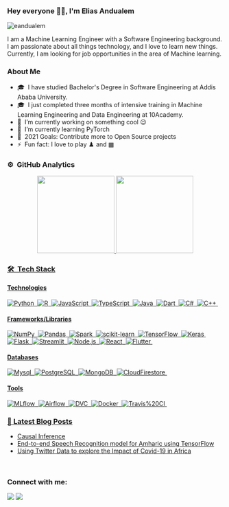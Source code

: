 ### Hey everyone 👋🏾, I'm Elias Andualem <img height="5px" src="https://user-images.githubusercontent.com/19794057/135730596-109a4c3b-f7ec-4feb-b661-c8d8c41a5c38.png">

<p align="left"> <img src="https://komarev.com/ghpvc/?username=eandualem" alt="eandualem" /> </p>

<!--
**eandualem/eandualem** is a ✨ _special_ ✨ repository because its `README.md` (this file) appears on your GitHub profile. -->

I am a Machine Learning Engineer with a Software Engineering background. I am passionate about all things technology, and I love to learn new things. Currently, I am looking for job opportunities in the area of Machine learning.

### About Me 
- 🎓 &nbsp;I have studied Bachelor's Degree in Software Engineering at Addis Ababa University.
- 🎓 &nbsp;I just completed three months of intensive training in Machine Learning Engineering and Data Engineering at 10Academy.
- 🔭 &nbsp;I’m currently working on something cool :wink:
- 🌱 &nbsp;I’m currently learning PyTorch
- 🥅 &nbsp;2021 Goals: Contribute more to Open Source projects
- ⚡ &nbsp;Fun fact: I love to play ♟️ and ▦

### ⚙️ &nbsp;GitHub Analytics
<p align="center">
<a href="https://github.com/eandualem">
  <img height="180em" src="https://github-readme-stats-eight-theta.vercel.app/api?username=eandualem&show_icons=true&theme=algolia&include_all_commits=true&count_private=true"/>
  
<img height="180em" src="https://github-readme-streak-stats.herokuapp.com?user=eandualem&theme=algolia">
</p>



### 🛠 &nbsp;Tech Stack
#### Technologies
![Python](https://img.shields.io/badge/-Python-05122A?style=flat&logo=python)&nbsp;
![R](https://img.shields.io/badge/-R-05122A?style=flat&logo=R)&nbsp;
![JavaScript](https://img.shields.io/badge/-JavaScript-05122A?style=flat&logo=javascript)&nbsp;
![TypeScript](https://img.shields.io/badge/-TypeScript-05122A?style=flat&logo=TypeScript)&nbsp;
![Java](https://img.shields.io/badge/-Java-05122A?style=flat&logo=Java&logoColor=FFA518)&nbsp;
![Dart](https://img.shields.io/badge/-Dart-05122A?style=flat&logo=Dart&logoColor=FFA518)&nbsp;
![C#](https://img.shields.io/badge/-C-05122A?style=flat&logo=c&logoColor=A8B9CC)&nbsp;
![C++](https://img.shields.io/badge/-C++-05122A?style=flat&logo=C%2B%2B&logoColor=00599C)&nbsp;

#### Frameworks/Libraries
![NumPy](https://img.shields.io/badge/numpy%20-%23013243.svg?&style=flat&logo=numpy&logoColor=white)&nbsp;
![Pandas](https://img.shields.io/badge/pandas%20-%23150458.svg?&style=flat&logo=pandas&logoColor=white)&nbsp;
![Spark](https://img.shields.io/badge/Spark%20-%23150458.svg?&style=flat&logo=Spark&logoColor=white)&nbsp;
![scikit-learn](https://img.shields.io/badge/scikit-learn%20-%23150458.svg?&style=flat&logo=scikit-learn&logoColor=white)&nbsp;
![TensorFlow](https://img.shields.io/badge/TensorFlow%20-%23150458.svg?&style=flat&logo=TensorFlow&logoColor=white)&nbsp;
![Keras](https://img.shields.io/badge/Keras%20-%23150458.svg?&style=flat&logo=Keras&logoColor=white)&nbsp;
![Flask](https://img.shields.io/badge/-Flask-05122A?style=flat&logo=flask)&nbsp;
![Streamlit](https://img.shields.io/badge/Streamlit%20-%23150458.svg?&style=flat&logo=Streamlit&logoColor=white)&nbsp;
![Node.js](https://img.shields.io/badge/-Node.js-05122A?style=flat&logo=node.js)&nbsp;
![React](https://img.shields.io/badge/-React-05122A?style=flat&logo=react)&nbsp;
![Flutter](https://img.shields.io/badge/Flutter%20-%23150458.svg?&style=flat&logo=Flutter&logoColor=white)&nbsp;

#### Databases
![Mysql](https://img.shields.io/badge/-Mysql-05122A?style=flat&logo=Mysql)&nbsp;
![PostgreSQL](https://img.shields.io/badge/-PostgreSQL-05122A?style=flat&logo=PostgreSQL)&nbsp;
![MongoDB](https://img.shields.io/badge/-MongoDB-05122A?style=flat&logo=MongoDB)&nbsp;
![CloudFirestore](https://img.shields.io/badge/-Cloud%20Firestore-05122A?style=flat&logo=Cloud%20Firestore)&nbsp;

#### Tools
![MLflow](https://img.shields.io/badge/-MLflow-05122A?style=flat&logo=MLflow)&nbsp;
![Airflow](https://img.shields.io/badge/-Airflow-05122A?style=flat&logo=Airflow)&nbsp;
![DVC](https://img.shields.io/badge/-DVC-05122A?style=flat&logo=DVC)&nbsp;
![Docker](https://img.shields.io/badge/-Docker-05122A?style=flat&logo=Docker)&nbsp;
![Travis%20CI](https://img.shields.io/badge/-Travis%20CI-05122A?style=flat&logo=Travis%20CI)&nbsp;



### 📕 Latest Blog Posts

<!-- BLOG-POST-LIST:START -->
- [Causal Inference](https://levelup.gitconnected.com/causal-inference-3d45b98ed6ae?source=rss-bb712ce953c5------2)
- [End-to-end Speech Recognition model for Amharic using TensorFlow](https://medium.com/analytics-vidhya/end-to-end-speech-recognition-model-for-amharic-using-tensorflow-e72e60775bd9?source=rss-bb712ce953c5------2)
- [Using Twitter Data to explore the Impact of Covid-19 in Africa](https://medium.com/analytics-vidhya/using-twitter-data-to-explore-the-impact-of-covid-19-in-africa-bdb8d3adf346?source=rss-bb712ce953c5------2)
<!-- BLOG-POST-LIST:END -->

<br />

### Connect with me:

<p align="center">

<a href="https://www.linkedin.com/in/elias-andualem-94a9a7195/"><img src="https://img.shields.io/badge/-Elias%20Andualem-0077B5?style=flat&logo=Linkedin&logoColor=white"/></a>
<a href="mailto:eandualem@gmail.com"><img src="https://img.shields.io/badge/-eandualem@gmail.com-D14836?style=flat&logo=Gmail&logoColor=white"/></a>
</p>
